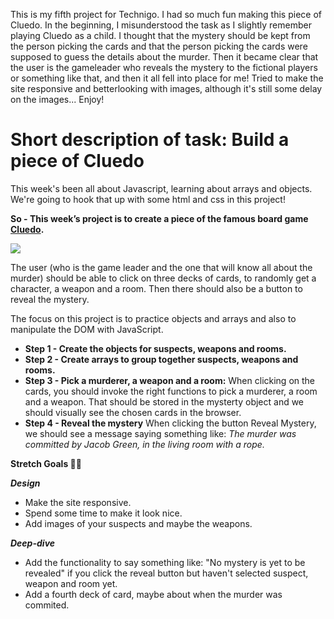 This is my fifth project for Technigo. I had so much fun making this piece of Cluedo. In the beginning, I misunderstood the task as I slightly remember playing Cluedo as a child. I thought that the mystery should be kept from the person picking the cards and that the person picking the cards were supposed to guess the details about the murder. Then it became clear that the user is the gameleader who reveals the mystery to the fictional players or something like that, and then it all fell into place for me! Tried to make the site responsive and betterlooking with images, although it's still some delay on the images... Enjoy!


# Short description of task: Build a piece of Cluedo

This week's been all about Javascript, learning about arrays and objects. We're going to hook that up with some html and css in this project!

**So - This week’s project is to create a piece of the famous board game [Cluedo](https://en.wikipedia.org/wiki/Cluedo).**

![](https://cdn02.nintendo-europe.com/media/images/10_share_images/games_15/nintendo_switch_download_software_1/H2x1_NSwitchDS_Cluedo_image1600w.jpg)

The user (who is the game leader and the one that will know all about the murder) should be able to click on three decks of cards, to randomly get a character, a weapon and a room. Then there should also be a button to reveal the mystery.  

The focus on this project is to practice objects and arrays and also to manipulate the DOM with JavaScript.

- **Step 1 - Create the objects for suspects, weapons and rooms.**
- **Step 2 - Create arrays to group together suspects, weapons and rooms.**
- **Step 3 - Pick a murderer, a weapon and a room:**
When clicking on the cards, you should invoke the right functions to pick a murderer, a room and a weapon. 
That should be stored in the mysterty object and we should visually see the chosen cards in the browser.
- **Step 4 - Reveal the mystery**
When clicking the button Reveal Mystery, we should see a message saying something like:
*The murder was committed by Jacob Green, in the living room with a rope.*

**Stretch Goals 🏃‍♂**

**_Design_**
- Make the site responsive.
- Spend some time to make it look nice.
- Add images of your suspects and maybe the weapons.

**_Deep-dive_**
- Add the functionality to say something like: "No mystery is yet to be revealed" if you click the reveal button but haven't selected suspect, weapon and room yet.
- Add a fourth deck of card, maybe about when the murder was commited.
